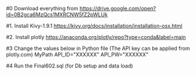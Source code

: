 
#0 Download everything from https://drive.google.com/open?id=0B2gca6MzQcs1MXRCNW5fZ2pWLUk

#1. Install Kivy-1.9.1
https://kivy.org/docs/installation/installation-osx.html

#2. Install plotly
https://anaconda.org/plotly/repo?type=conda&label=main

#3 Change the values below in Python file (The API key can be applied from plotly.com) 
  MyPath
  API_ID="XXXXXX"
  API_PW="XXXXXX"
  
#4 Run the Final602.sql (for Db setup and data load)
